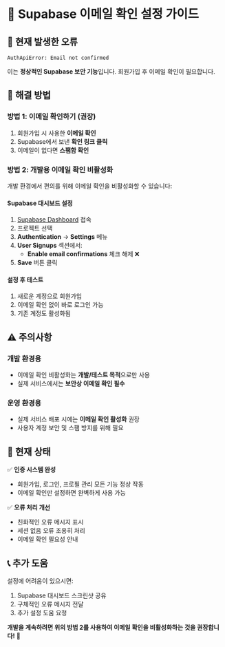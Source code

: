 # 📧 Supabase 이메일 확인 설정 가이드

## 🚨 현재 발생한 오류
```
AuthApiError: Email not confirmed
```

이는 **정상적인 Supabase 보안 기능**입니다. 회원가입 후 이메일 확인이 필요합니다.

## 🔧 해결 방법

### **방법 1: 이메일 확인하기 (권장)**
1. 회원가입 시 사용한 **이메일 확인**
2. Supabase에서 보낸 **확인 링크 클릭**
3. 이메일이 없다면 **스팸함 확인**

### **방법 2: 개발용 이메일 확인 비활성화**

개발 환경에서 편의를 위해 이메일 확인을 비활성화할 수 있습니다:

#### **Supabase 대시보드 설정**
1. [Supabase Dashboard](https://supabase.com/dashboard) 접속
2. 프로젝트 선택
3. **Authentication** → **Settings** 메뉴
4. **User Signups** 섹션에서:
   - **Enable email confirmations** 체크 해제 ❌
5. **Save** 버튼 클릭

#### **설정 후 테스트**
1. 새로운 계정으로 회원가입
2. 이메일 확인 없이 바로 로그인 가능
3. 기존 계정도 활성화됨

## ⚠️ **주의사항**

### **개발 환경용**
- 이메일 확인 비활성화는 **개발/테스트 목적**으로만 사용
- 실제 서비스에서는 **보안상 이메일 확인 필수**

### **운영 환경용**
- 실제 서비스 배포 시에는 **이메일 확인 활성화** 권장
- 사용자 계정 보안 및 스팸 방지를 위해 필요

## 🎯 **현재 상태**

✅ **인증 시스템 완성**
- 회원가입, 로그인, 프로필 관리 모든 기능 정상 작동
- 이메일 확인만 설정하면 완벽하게 사용 가능

✅ **오류 처리 개선**
- 친화적인 오류 메시지 표시
- 세션 없음 오류 조용히 처리
- 이메일 확인 필요성 안내

## 📞 **추가 도움**

설정에 어려움이 있으시면:
1. Supabase 대시보드 스크린샷 공유
2. 구체적인 오류 메시지 전달
3. 추가 설정 도움 요청

**개발을 계속하려면 위의 방법 2를 사용하여 이메일 확인을 비활성화하는 것을 권장합니다!** 🚀 